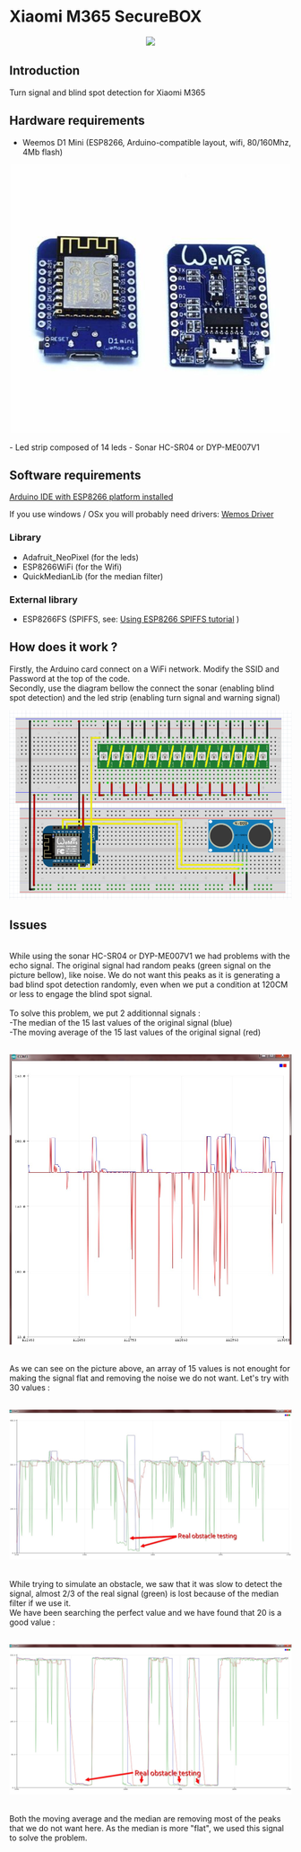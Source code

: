 # Xiaomi M365 SecureBOX
<p align="center">
  <img src="ressources/m365box-gif-md.gif?raw=true">
</p>

## Introduction
Turn signal and blind spot detection for Xiaomi M365

## Hardware requirements
- Weemos D1 Mini (ESP8266, Arduino-compatible layout, wifi, 80/160Mhz, 4Mb flash)<BR>
<p align="center">
  <img src="ressources/wemos.jpg?raw=true">
</p>
- Led strip composed of 14 leds
- Sonar HC-SR04 or DYP-ME007V1
  
## Software requirements

[Arduino IDE with ESP8266 platform installed](https://www.arduino.cc/en/main/software)

If you use windows / OSx you will probably need drivers: [Wemos Driver](https://www.wemos.cc/downloads)

### Library 
- Adafruit_NeoPixel (for the leds)
- ESP8266WiFi (for the Wifi)
- QuickMedianLib (for the median filter)

### External library
- ESP8266FS (SPIFFS, see: [Using ESP8266 SPIFFS tutorial](https://www.instructables.com/id/Using-ESP8266-SPIFFS/) )

## How does it work ?

Firstly, the Arduino card connect on a WiFi network. Modify the SSID and Password at the top of the code.<br>
Secondly, use the diagram bellow the connect the sonar (enabling blind spot detection) and the led strip (enabling turn signal and warning signal) <br>

![Conneciton schema](ressources/ConnectionSchema.png?raw=true)

## Issues

<br>
While using the sonar HC-SR04 or DYP-ME007V1 we had problems with the echo signal. The original signal had random peaks (green signal on the picture bellow), like noise. We do not want this peaks as it is generating a bad blind spot detection randomly, even when we put a condition at 120CM or less to engage the blind spot signal.<br>
<br>
To solve this problem, we put 2 additionnal signals :<br>
-The median of the 15 last values of the original signal (blue)<br>
-The moving average of the 15 last values of the original signal (red)<br>
<br>

![Problem sonar](ressources/problem.jpg?raw=true)

<br>
As we can see on the picture above, an array of 15 values is not enought for making the signal flat and removing the noise we do not want. Let's try with 30 values :<br>
<br>

![Problem sonar 2](ressources/problem2.jpg?raw=true)

<br>
While trying to simulate an obstacle, we saw that it was slow to detect the signal, almost 2/3 of the real signal (green) is lost because of the median filter if we use it.<br>
We have been searching the perfect value and we have found that 20 is a good value :<br>
<br>

![Problem sonar 3](ressources/problem3.jpg?raw=true)

<br>
Both the moving average and the median are removing most of the peaks that we do not want here. As the median is more "flat", we used this signal to solve the problem.<br>

